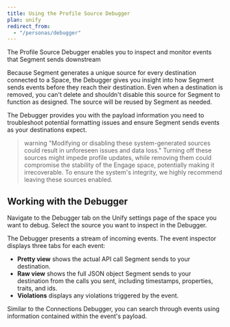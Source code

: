 ```yaml
---
title: Using the Profile Source Debugger
plan: unify
redirect_from:
  - "/personas/debugger"
---
```


The Profile Source Debugger enables you to inspect and monitor events that Segment sends downstream

Because Segment generates a unique source for every destination connected to a Space, the Debugger gives you insight into how Segment sends events before they reach their destination. Even when a destination is removed, you can't delete and shouldn't disable this source for Segment to function as designed. The source will be reused by Segment as needed.

The Debugger provides you with the payload information you need to troubleshoot potential formatting issues and ensure Segment sends events as your destinations expect.

> warning "Modifying or disabling these system-generated sources could result in unforeseen issues and data loss."
> Turning off these sources might impede profile updates, while removing them could compromise the stability of the Engage space, potentially making it irrecoverable. To ensure the system's integrity, we highly recommend leaving these sources enabled.

## Working with the Debugger

Navigate to the Debugger tab on the Unify settings page of the space you want to debug. Select the source you want to inspect in the Debugger.

The Debugger presents a stream of incoming events. The event inspector displays three tabs for each event:

* **Pretty view** shows the actual API call Segment sends to your destination.
* **Raw view** shows the full JSON object Segment sends to your destination from the calls you sent, including timestamps, properties, traits, and ids.
* **Violations** displays any violations triggered by the event.

Similar to the Connections Debugger, you can search through events using information contained within the event's payload.
